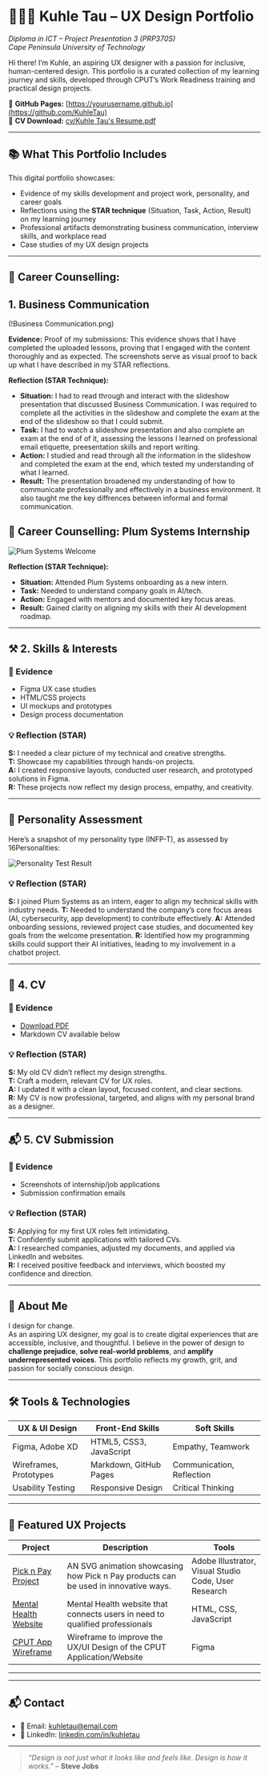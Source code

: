 # 👩🏾‍💻 Kuhle Tau – UX Design Portfolio  
*Diploma in ICT – Project Presentation 3 (PRP370S)*  
*Cape Peninsula University of Technology*

Hi there! I’m Kuhle, an aspiring UX designer with a passion for inclusive, human-centered design. This portfolio is a curated collection of my learning journey and skills, developed through CPUT’s Work Readiness training and practical design projects.

🔗 **GitHub Pages:** [https://yourusername.github.io](https://github.com/KuhleTau)  
📄 **CV Download:** [cv/Kuhle Tau's Resume.pdf](https://github.com/KuhleTau/KuhleTau/blob/7679ba0b84fa65f7cbc4958a91880909fb7d4ef0/cv/Kuhle%20Tau's%20Resume.pdf)

---

## 📚 What This Portfolio Includes

This digital portfolio showcases:
- Evidence of my skills development and project work, personality, and career goals
- Reflections using the **STAR technique** (Situation, Task, Action, Result) on my learning journey
- Professional artifacts demonstrating business communication, interview skills, and workplace read
- Case studies of my UX design projects

---
## 🌱 Career Counselling:

## 1. Business Communication
(!Business Communication.png)

  **Evidence:**
  Proof of my submissions:
  This evidence shows that I have completed the uploaded lessons, proving that I engaged with the content thoroughly and as expected. The screenshots serve as visual proof to back up what I have described in my STAR reflections.

  **Reflection (STAR Technique):**
  - **Situation:** I had to read through and interact with the slideshow presentation  that discussed Business Communication. I was required to complete all the activities in the slideshow and complete the exam at the end of the slideshow so that I could submit.
  - **Task:** I had to watch a slideshow presentation and also complete an exam at the end of of it, assessing the lessons I learned on professional email etiquette, preesentation skills and report writing.
  - **Action:** I studied and read through all the information in the slideshow and completed the exam at the end, which tested my understanding of what I learned.
  - **Result:** The presentation broadened my understanding of how to communicate professionally and effectively in a business environment. It also taught me the key diffrences between informal and formal communication.


## 🌱 Career Counselling: Plum Systems Internship  
![Plum Systems Welcome](https://github.com/KuhleTau/KuhleTau/blob/83e00448748b955ccefafe32226f7a17de5f2ad8/career-counselling/Plum%20Systems.png)  

**Reflection (STAR Technique):**  
- **Situation:** Attended Plum Systems onboarding as a new intern.  
- **Task:** Needed to understand company goals in AI/tech.  
- **Action:** Engaged with mentors and documented key focus areas.  
- **Result:** Gained clarity on aligning my skills with their AI development roadmap.  

---

## ⚒️ 2. Skills & Interests

### 📌 Evidence
- Figma UX case studies  
- HTML/CSS projects  
- UI mockups and prototypes  
- Design process documentation

### 💡 Reflection (STAR)
**S:** I needed a clear picture of my technical and creative strengths.  
**T:** Showcase my capabilities through hands-on projects.  
**A:** I created responsive layouts, conducted user research, and prototyped solutions in Figma.  
**R:** These projects now reflect my design process, empathy, and creativity.

---

## 🧠 Personality Assessment

Here’s a snapshot of my personality type (INFP-T), as assessed by 16Personalities:

![Personality Test Result](https://github.com/KuhleTau/KuhleTau/blob/64f1d19bcc95bc760b7735b71d0f3f76b672b7f0/personality/Screenshot%202025-05-23%20211710.png)

### 💡 Reflection (STAR)
**S:** I joined Plum Systems as an intern, eager to align my technical skills with industry needs.
**T:** Needed to understand the company’s core focus areas (AI, cybersecurity, app development) to contribute effectively.
**A:** Attended onboarding sessions, reviewed project case studies, and documented key goals from the welcome presentation.
**R:** Identified how my programming skills could support their AI initiatives, leading to my involvement in a chatbot project.



---

## 📄 4. CV

### 📌 Evidence
- [Download PDF](https://github.com/KuhleTau/KuhleTau/blob/7679ba0b84fa65f7cbc4958a91880909fb7d4ef0/cv/Kuhle%20Tau's%20Resume.pdf)  
- Markdown CV available below

### 💡 Reflection (STAR)
**S:** My old CV didn’t reflect my design strengths.  
**T:** Craft a modern, relevant CV for UX roles.  
**A:** I updated it with a clean layout, focused content, and clear sections.  
**R:** My CV is now professional, targeted, and aligns with my personal brand as a designer.

---

## 📬 5. CV Submission

### 📌 Evidence
- Screenshots of internship/job applications  
- Submission confirmation emails

### 💡 Reflection (STAR)
**S:** Applying for my first UX roles felt intimidating.  
**T:** Confidently submit applications with tailored CVs.  
**A:** I researched companies, adjusted my documents, and applied via LinkedIn and websites.  
**R:** I received positive feedback and interviews, which boosted my confidence and direction.

---

## 🧩 About Me

I design for change.  
As an aspiring UX designer, my goal is to create digital experiences that are accessible, inclusive, and thoughtful. I believe in the power of design to **challenge prejudice**, **solve real-world problems**, and **amplify underrepresented voices**. This portfolio reflects my growth, grit, and passion for socially conscious design.

---

## 🛠️ Tools & Technologies

| UX & UI Design         | Front-End Skills        | Soft Skills               |
|------------------------|-------------------------|----------------------------|
| Figma, Adobe XD        | HTML5, CSS3, JavaScript     | Empathy, Teamwork         |
| Wireframes, Prototypes | Markdown, GitHub Pages  | Communication, Reflection |
| Usability Testing      | Responsive Design       | Critical Thinking         |

---

## 🎨 Featured UX Projects

| Project | Description | Tools |
|--------|-------------|-------|
| [Pick n Pay Project](https://github.com/KuhleTau/KuhleTau/blob/d0c9bf397ae2ffca276486d4f2e6cb6879128103/Projects/Pick%20n%20Pay%20-%20Face.mp4) | AN SVG animation showcasing how Pick n Pay products can be used in innovative ways. | Adobe Illustrator, Visual Studio Code, User Research |
| [Mental Health Website](https://github.com/KuhleTau/KuhleTau/blob/09401446e67de46d73e7478c5ef4e67c1f21f205/Projects/Mental%20Health%20Website.png) | Mental Health website that connects users in need to qualified professionals | HTML, CSS, JavaScript |
| [CPUT App Wireframe](https://github.com/KuhleTau/KuhleTau/blob/58cea93286857d6c1089b18be82c88d9acb4d001/Projects/CPUT%20App%20Wireframe.png) |Wireframe to improve the UX/UI Design of the CPUT Application/Website | Figma | Wireframe

---


---

## 📬 Contact

- 📧 Email: kuhletau@email.com  
- 💼 LinkedIn: [linkedin.com/in/kuhletau](https://linkedin.com/in/kuhletau)  

---

> _“Design is not just what it looks like and feels like. Design is how it works.”_ – **Steve Jobs**


